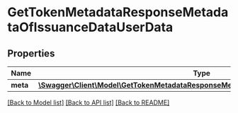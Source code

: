 # GetTokenMetadataResponseMetadataOfIssuanceDataUserData

## Properties
Name | Type | Description | Notes
------------ | ------------- | ------------- | -------------
**meta** | [**\Swagger\Client\Model\GetTokenMetadataResponseMetadataOfIssuanceDataUserDataMeta[]**](GetTokenMetadataResponseMetadataOfIssuanceDataUserDataMeta.md) |  | [optional] 

[[Back to Model list]](../README.md#documentation-for-models) [[Back to API list]](../README.md#documentation-for-api-endpoints) [[Back to README]](../README.md)


